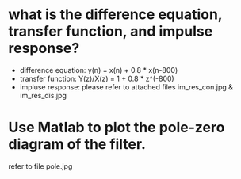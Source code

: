 # what is the difference equation, transfer function, and impulse response?
- difference equation: y(n) = x(n) + 0.8 * x(n-800)
- transfer function: Y(z)/X(z) = 1 + 0.8 * z^(-800)
- impluse response: please refer to attached files im_res_con.jpg & im_res_dis.jpg

# Use Matlab to plot the pole-zero diagram of the filter.
refer to file pole.jpg